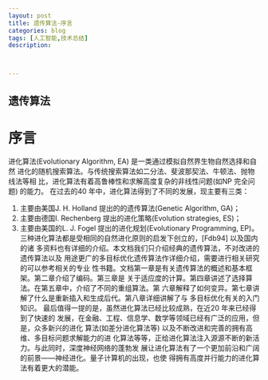 ```yaml
---
layout: post
title: 遗传算法-序言
categories: blog
tags: [人工智能,技术总结]
description: 



---
```




## 遗传算法

# 序言
进化算法(Evolutionary Algorithm, EA) 是一类通过模拟自然界生物自然选择和自然
进化的随机搜索算法。与传统搜索算法如二分法、斐波那契法、牛顿法、抛物线法等相
比，进化算法有着高鲁棒性和求解高度复杂的非线性问题(如NP 完全问题) 的能力。
在过去的40 年中，进化算法得到了不同的发展，现主要有三类：
1) 主要由美国J. H. Holland 提出的的遗传算法(Genetic Algorithm, GA)；
2) 主要由德国I. Rechenberg 提出的进化策略(Evolution strategies, ES)；
3) 主要由美国的L. J. Fogel 提出的进化规划(Evolutionary Programming, EP)。
三种进化算法都是受相同的自然进化原则的启发下创立的，[Fdb94] 以及国内的诸
多资料也有详细的介绍。本文档我们只介绍经典的遗传算法，不对改进的遗传算法以及
用途更广的多目标优化遗传算法作详细介绍，需要进行相关研究的可以参考相关的专业
性书籍。文档第一章是有关遗传算法的概述和基本框架。第二章介绍了编码。第三章是
关于适应度的计算。第四章讲述了选择算法。在第五章中，介绍了不同的重组算法。第
六章解释了如何变异。第七章讲解了什么是重新插入和生成后代。第八章详细讲解了与
多目标优化有关的入门知识。
最后值得一提的是，虽然进化算法已经比较成熟，在近20 年来已经得到了快速的
发展，在金融、工程、信息学、数学等领域已经有广泛的应用，但是，众多新兴的进化
算法(如差分进化算法等) 以及不断改进和完善的拥有高维、多目标问题求解能力的进
化算法等等，正给进化算法注入源源不断的新活力。与此同时，深度神经网络的蓬勃发
展让进化算法有了一个更加前沿和广阔的前景——神经进化。量子计算机的出现，也使
得拥有高度并行能力的进化算法有着更大的潜能。